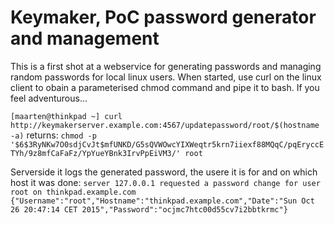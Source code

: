 # Keymaker, PoC password generator and management

This is a first shot at a webservice for generating passwords and managing
random passwords for local linux users. When started, use curl on the linux
client to obain a parameterised chmod command and pipe it to bash. If you feel
adventurous...

`[maarten@thinkpad ~] curl http://keymakerserver.example.com:4567/updatepassword/root/$(hostname -a)`
returns:
`chmod -p '$6$3RyNKw7O0sdjCvJt$mfUNKD/G5sQVWOwcYIXWeqtr5krn7iiexf88MQqC/pqEryccETYh/9z8mfCaFaFz/YpYueYBnk3IrvPpEiVM3/' root`


Serverside it logs the generated password, the usere it is for and on which
host it was done:
`server 127.0.0.1 requested a password change for user root on thinkpad.example.com`
`{"Username":"root","Hostname":"thinkpad.example.com","Date":"Sun Oct 26 20:47:14 CET 2015","Password":"ocjmc7htc00d55cv7i2bbtkrmc"}`


